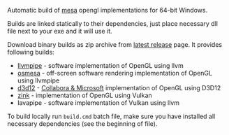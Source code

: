 Automatic build of [mesa][] opengl implementations for 64-bit Windows.

Builds are linked statically to their dependencies, just place necessary dll file next to your exe and it will use it.

Download binary builds as zip archive from [latest release][] page. It provides following builds:

* [llvmpipe][] - software implementation of OpenGL using llvm
* [osmesa][] - off-screen software rendering implementation of OpenGL using llvmpipe
* [d3d12][] - [Collabora & Microsoft][collabora] implementation of OpenGL using D3D12
* [zink][] - implementation of OpenGL using Vulkan
* lavapipe - software implementation of Vulkan using llvm

To build locally run `build.cmd` batch file, make sure you have installed all necessary dependencies (see the beginning of file).

[mesa]: https://www.mesa3d.org/
[llvmpipe]: https://docs.mesa3d.org/drivers/llvmpipe.html
[osmesa]: https://docs.mesa3d.org/osmesa.html
[d3d12]: https://docs.mesa3d.org/drivers/d3d12.html
[zink]: https://docs.mesa3d.org/drivers/zink.html
[collabora]: https://www.collabora.com/news-and-blog/news-and-events/introducing-opencl-and-opengl-on-directx.html
[latest release]: https://github.com/mmozeiko/build-mesa/releases/latest

